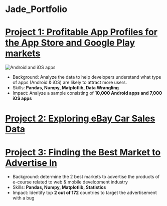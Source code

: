 # Jade_Portfolio

# [Project 1: Profitable App Profiles for the App Store and Google Play markets](https://github.com/jtran2509/curly-octo-carnival/blob/master/Profitable%20App%20Profiles%20for%20App%20Store%20and%20Google%20Play%20Markets.ipynb)
![Android and iOS apps](https://ddi-dev.com/uploads/media/news/0001/02/8f3d1e171ee5706e61b0fc701b4e8376eca9322d.jpeg)

- Background: Analyze the data to help developers understand what type of apps (Android & iOS) are likely to attract more users.
- Skills: **Pandas, Numpy, Matplotlib, Data Wrangling**
- Impact: Analyze a sample consisting of **10,000 Android apps and 7,000 iOS apps**


# [Project 2: Exploring eBay Car Sales Data](https://github.com/jtran2509/curly-octo-carnival/blob/master/Exploring%20eBay%20Car%20Sales%20Data.ipynb)


# [Project 3: Finding the Best Market to Advertise In]()
- Background: determine the 2 best markets to advertise the products of e-course related to web & mobile development industry
- Skills: **Pandas, Numpy, Matplotlib, Statistics**
- Impact: Identify top **2 out of 172** countries to target the advertisement with a bug
